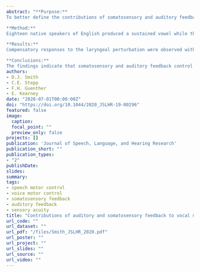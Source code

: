 ```yaml
---
abstract: "**Purpose:**
To better define the contributions of somatosensory and auditory feedback in vocal motor control, a laryngeal perturbation experiment was conducted with and without masking of auditory feedback.\n 

**Method:**
Eighteen native speakers of English produced a sustained vowel while their larynx was physically and externally displaced on a subset of trials. For the condition with auditory masking, speech-shaped noise was played via earphones at 90 dB SPL. Responses to the laryngeal perturbation were compared to responses by the same participants to an auditory perturbation experiment that involved a 100-cent downward shift in fundamental frequency (fo). Responses were also examined in relation to a measure of auditory acuity.\n

**Results:**
Compensatory responses to the laryngeal perturbation were observed with and without auditory masking. The level of compensation was greatest in the laryngeal perturbation condition without auditory masking, followed by the condition with auditory masking; the level of compensation was smallest in the auditory perturbation experiment. No relationship was found between the degree of compensation to auditory versus laryngeal perturbations, and the variation in responses in both perturbation experiments was not related to auditory acuity.\n

**Conclusions:** 
The findings indicate that somatosensory and auditory feedback control mechanisms work together to compensate for laryngeal perturbations, resulting in the greatest degree of compensation when both sources of feedback are available. In contrast, these two control mechanisms work in competition in response to auditory perturbations, resulting in an overall smaller degree of compensation."
authors:
- D.J. Smith
- C.E. Stepp
- F.H. Guenther
- E. Kearney
date: "2020-07-01T00:00:00Z"
doi: "https://doi.org/10.1044/2020_JSLHR-19-00296"
featured: false
image:
  caption: 
  focal_point: ""
  preview_only: false
projects: []
publication: 'Journal of Speech, Language, and Hearing Research'
publication_short: ""
publication_types:
- "2"
publishDate:
slides: 
summary:
tags:
- speech motor control
- voice motor control
- somatosensory feedback
- auditory feedback
- sensory acuity
title: "Contributions of auditory and somatosensory feedback to vocal motor control"
url_code: ""
url_dataset: ""
url_pdf: "/files/Smith_JSLHR_2020.pdf"
url_poster: ""
url_project: ""
url_slides: ""
url_source: ""
url_video: ""
---
```

